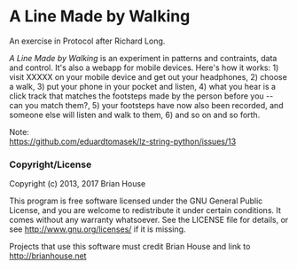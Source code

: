 A Line Made by Walking
======================

An exercise in Protocol after Richard Long.

_A Line Made by Walking_ is an experiment in patterns and contraints, data and control. It's also a webapp for mobile devices. Here's how it works: 1) visit XXXXX on your mobile device and get out your headphones, 2) choose a walk, 3) put your phone in your pocket and listen, 4) what you hear is a click track that matches the footsteps made by the person before you -- can you match them?, 5) your footsteps have now also been recorded, and someone else will listen and walk to them, 6) and so on and so forth.


Note:  
https://github.com/eduardtomasek/lz-string-python/issues/13


### Copyright/License

Copyright (c) 2013, 2017 Brian House

This program is free software licensed under the GNU General Public License, and you are welcome to redistribute it under certain conditions. It comes without any warranty whatsoever. See the LICENSE file for details, or see <http://www.gnu.org/licenses/> if it is missing.

Projects that use this software must credit Brian House and link to http://brianhouse.net
